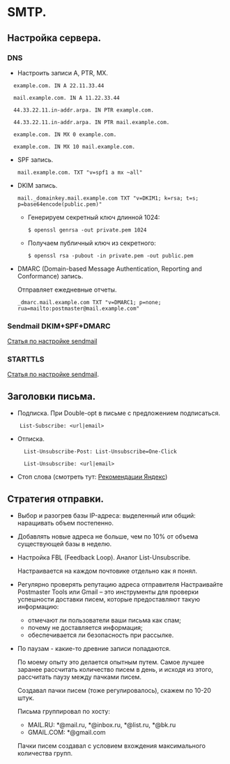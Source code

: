 # SMTP.

## Настройка сервера.

### DNS

* Настроить записи A, PTR, MX.

```
  example.com. IN A 22.11.33.44

  mail.example.com. IN A 11.22.33.44

  44.33.22.11.in-addr.arpa. IN PTR example.com.

  44.33.22.11.in-addr.arpa. IN PTR mail.example.com.

  example.com. IN MX 0 example.com.
  
  example.com. IN MX 10 mail.example.com.
```

* SPF запись.

  `mail.example.com. TXT "v=spf1 a mx ~all"`

* DKIM запись.

  `mail._domainkey.mail.example.com TXT "v=DKIM1; k=rsa; t=s; p=base64encode(public.pem)"`
  
  * Генерируем секретный ключ длинной 1024:
 
    `$ openssl genrsa -out private.pem 1024 `

  * Получаем публичный ключ из секретного:

    `$ openssl rsa -pubout -in private.pem -out public.pem `     

* DMARC (Domain-based Message Authentication, Reporting and Conformance) запись.

  Отправляет ежедневные отчеты.

  `_dmarc.mail.example.com TXT "v=DMARC1; p=none; rua=mailto:postmaster@mail.example.com"`

### Sendmail DKIM+SPF+DMARC

[Статья по настройке sendmail](https://habr.com/ru/post/415569/)

### STARTTLS

[Статья по настройке sendmail](http://samag.ru/archive/article/1766).

## Заголовки письма.

* Подписка. При Double-opt в письме с предложением подписаться.

```
    List-Subscribe: <url|email>

```

* Отписка. 
  
  ```
    List-Unsubscribe-Post: List-Unsubscribe=One-Click
    
    List-Unsubscribe: <url|email>
  ```

* Стоп слова (смотреть тут: [Рекомендации Яндекс](https://zen.yandex.ru/media/id/5d7b7eff35c8d800ad8f03b9/pisma-popadaiut-v-papku-spam-kak-otpravit-rassylku-vo-vhodiascie-5dc142772fda8600af6cb7ec))

## Стратегия отправки.

* Выбор и разогрев базы IP-адреса: выделенный или общий: наращивать объем постепенно.

* Добавлять новые адреса не больше, чем по 10% от объема существующей базы в неделю.

* Настройка FBL (Feedback Loop). Аналог List-Unsubscribe.

  Настраивается на каждом почтовике отдельно как я понял.
  
* Регулярно проверять репутацию адреса отправителя
  Настраивайте Postmaster Tools или Gmail – это инструменты для 
  проверки успешности доставки писем, которые предоставляют 
  такую информацию:
  
  * отмечают ли пользователи ваши письма как спам;
  * почему не доставляется информация;
  * обеспечивается ли безопасность при рассылке.

* По паузам - какие-то древние записи попадаются.
  
  По моему опыту это делается опытным путем. 
  Самое лучшее заранее рассчитать количество писем в день, и исходя из этого,
  рассчитать паузу между пачками писем.
  
  Создавал пачки писем (тоже регулировалось), скажем по 10-20 штук.
  
  Письма группировал по хосту:
    * MAIL.RU: *@mail.ru, *@inbox.ru, *@list.ru, *@bk.ru 
    * GMAIL.COM: *@gmail.com
  
  Пачки писем создавал с условием вхождения максимального количества групп.
